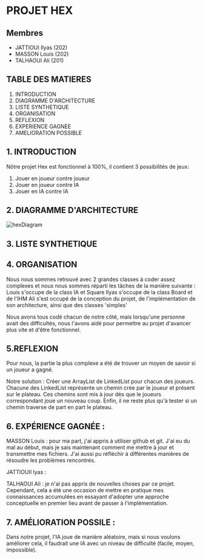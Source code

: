 # PROJET HEX

## Membres

  - JATTIOUI Ilyas (202) 
  - MASSON Louis (202)
  - TALHAOUI Ali (201)

## TABLE DES MATIERES

1. INTRODUCTION
2. DIAGRAMME D'ARCHITECTURE
3. LISTE SYNTHETIQUE
4. ORGANISATION
5. REFLEXION
6. EXPERIENCE GAGNEE
7. AMELIORATION POSSIBLE

## 1. INTRODUCTION

Nôtre projet Hex est fonctionnel à 100%, il contient 3 possibilités de jeux:
1) Jouer en joueur contre joueur
2) Jouer en joueur contre IA
3) Jouer en IA contre IA

## 2. DIAGRAMME D'ARCHITECTURE

![hexDiagram](https://user-images.githubusercontent.com/59169832/210251104-f40e6f5c-c37c-4a61-bd58-3df8ef82e6f9.png)

## 3. LISTE SYNTHETIQUE



## 4. ORGANISATION
Nous nous sommes retrouvé avec 2 grandes classes à coder assez complexes et nous nous sommes réparti les tâches de la manière suivante :
Louis s'occupe de la class IA et Square
Ilyas s'occupe de la class Board et de l'IHM
Ali s'est occupé de la conception du projet, de l'implémentation de son architecture, ainsi que des classes 'simples'

Nous avons tous codé chacun de notre côté, mais lorsqu'une personne avait des difficultés, nous l'avons aidé pour permettre au projet d'avancer plus vite et d'être fonctionnel.

## 5.REFLEXION

Pour nous, la partie la plus complexe a été de trouver un moyen de savoir si un joueur a gagné.

Notre solution :
Créer une ArrayList de LinkedList pour chacun des joueurs. Chacune des LinkedList représente un chemin crée par le joueur et présent sur le plateau. Ces chemins sont mis à jour dès que le joueurs correspondant joue un nouveau coup. Enfin, il ne reste plus qu'à tester si un chemin traverse de part en part le plateau.

## 6. EXPÉRIENCE GAGNÉE :

MASSON Louis : pour ma part, j'ai appris à utiliser github et git. J'ai eu du mal au début, mais je sais maintenant comment me mettre à jour et transmettre mes fichiers.
J'ai aussi pu réfléchir à différentes manières de résoudre les problèmes rencontrés.

JATTIOUII lyas :

TALHAOUI Ali : je n'ai pas appris de nouvelles choses par ce projet. Cependant, cela a été une occasion de mettre en pratique mes connaissances accumulées  en essayant d'adopter une approche conceptuelle en premier lieu avant de passer à l'implémentation.

## 7. AMÉLIORATION POSSILE :

Dans notre projet, l'IA joue de manière aléatoire, mais si nous voulons améliorer cela, il faudrait une IA avec un niveau de difficulté (facile, moyen, impossible).
